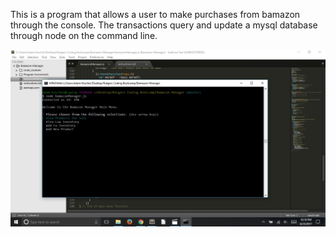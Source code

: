 This is a program that allows a user to make purchases from bamazon through the console. The transactions query and update a mysql database through node on the command line.

![Bamazon-Manager Main Menu](https://github.com/Eric1543/Bamazon-Manager/blob/master/Program%20Screenshots/1%20MainMenu.jpg)